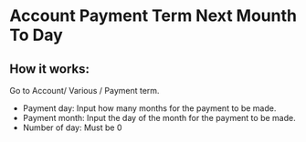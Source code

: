 Account Payment Term Next Mounth To Day
=======================================

## How it works:
Go to Account/ Various / Payment term.
- Payment day: Input how many months for the payment to be made.
- Payment month: Input the day of the month for the payment to be made.
- Number of day: Must be 0
